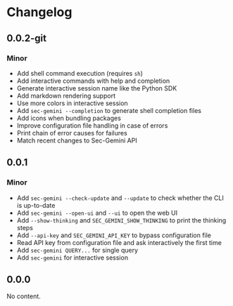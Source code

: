 # Changelog

## 0.0.2-git

### Minor

- Add shell command execution (requires `sh`)
- Add interactive commands with help and completion
- Generate interactive session name like the Python SDK
- Add markdown rendering support
- Use more colors in interactive session
- Add `sec-gemini --completion` to generate shell completion files
- Add icons when bundling packages
- Improve configuration file handling in case of errors
- Print chain of error causes for failures
- Match recent changes to Sec-Gemini API

## 0.0.1

### Minor

- Add `sec-gemini --check-update` and `--update` to check whether the CLI is up-to-date
- Add `sec-gemini --open-ui` and `--ui` to open the web UI
- Add `--show-thinking` and `SEC_GEMINI_SHOW_THINKING` to print the thinking steps
- Add `--api-key` and `SEC_GEMINI_API_KEY` to bypass configuration file
- Read API key from configuration file and ask interactively the first time
- Add `sec-gemini QUERY...` for single query
- Add `sec-gemini` for interactive session

## 0.0.0

No content.

<!-- Increment to skip CHANGELOG.md test: 2 -->
